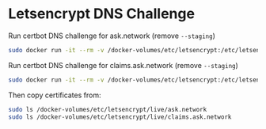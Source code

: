# Letsencrypt DNS Challenge

Run certbot DNS challenge for ask.network (remove `--staging`)

```bash
sudo docker run -it --rm -v /docker-volumes/etc/letsencrypt:/etc/letsencrypt -v /docker-volumes/var/lib/letsencrypt:/var/lib/letsencrypt -v "/docker-volumes/var/log/letsencrypt:/var/log/letsencrypt" certbot/certbot certonly --manual --preferred-challenges=dns -d "ask.network" --email "bruno@ask.network" --staging
```

Run certbot DNS challenge for claims.ask.network (remove `--staging`)

```bash
sudo docker run -it --rm -v /docker-volumes/etc/letsencrypt:/etc/letsencrypt -v /docker-volumes/var/lib/letsencrypt:/var/lib/letsencrypt -v "/docker-volumes/var/log/letsencrypt:/var/log/letsencrypt" certbot/certbot certonly --manual --preferred-challenges=dns -d "claims.ask.network" --email "bruno@ask.network" --staging
```

Then copy certificates from:

```bash
sudo ls /docker-volumes/etc/letsencrypt/live/ask.network
sudo ls /docker-volumes/etc/letsencrypt/live/claims.ask.network
```
